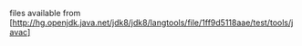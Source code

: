 files available from
[http://hg.openjdk.java.net/jdk8/jdk8/langtools/file/1ff9d5118aae/test/tools/javac]